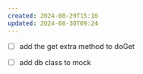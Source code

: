 ```yaml
---
created: 2024-08-29T15:16
updated: 2024-08-30T09:24
---
```

- [ ] add the get extra method to doGet
- [ ] add db class to mock

